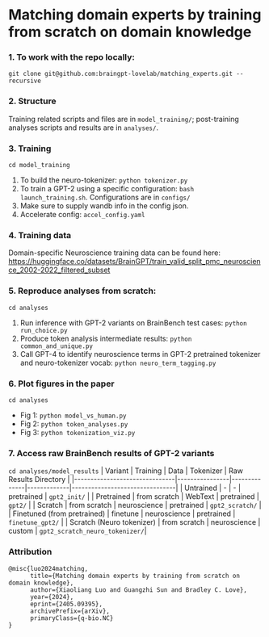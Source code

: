 # Matching domain experts by training from scratch on domain knowledge

### 1. To work with the repo locally:
```
git clone git@github.com:braingpt-lovelab/matching_experts.git --recursive
```

### 2. Structure
Training related scripts and files are in `model_training/`; post-training analyses scripts and results are in `analyses/`.

### 3. Training
`cd model_training`
1. To build the neuro-tokenizer: `python tokenizer.py`
2. To train a GPT-2 using a specific configuration: `bash launch_training.sh`. Configurations are in `configs/`
3. Make sure to supply wandb info in the config json.
4. Accelerate config: `accel_config.yaml`

### 4. Training data
Domain-specific Neuroscience training data can be found here: https://huggingface.co/datasets/BrainGPT/train_valid_split_pmc_neuroscience_2002-2022_filtered_subset

### 5. Reproduce analyses from scratch:
`cd analyses`
1. Run inference with GPT-2 variants on BrainBench test cases: `python run_choice.py`
2. Produce token analysis intermediate results: `python common_and_unique.py`
3. Call GPT-4 to identify neuroscience terms in GPT-2 pretrained tokenizer and neuro-tokenizer vocab: `python neuro_term_tagging.py`

### 6. Plot figures in the paper
`cd analyses`
* Fig 1: `python model_vs_human.py`
* Fig 2: `python token_analyses.py`
* Fig 3: `python tokenization_viz.py`

### 7. Access raw BrainBench results of GPT-2 variants
`cd analyses/model_results`
| Variant                       | Training       | Data         | Tokenizer   | Raw Results Directory          |
|-------------------------------|----------------|--------------|-------------|--------------------------------|
| Untrained                     | -              | -            | pretrained  | `gpt2_init/`                   |
| Pretrained                    | from scratch   | WebText      | pretrained  | `gpt2/`                        |
| Scratch                       | from scratch   | neuroscience | pretrained  | `gpt2_scratch/`                |
| Finetuned (from pretrained)   | finetune       | neuroscience | pretrained  | `finetune_gpt2/`               |
| Scratch (Neuro tokenizer)     | from scratch   | neuroscience | custom      | `gpt2_scratch_neuro_tokenizer/`|


### Attribution
```
@misc{luo2024matching,
      title={Matching domain experts by training from scratch on domain knowledge}, 
      author={Xiaoliang Luo and Guangzhi Sun and Bradley C. Love},
      year={2024},
      eprint={2405.09395},
      archivePrefix={arXiv},
      primaryClass={q-bio.NC}
}
```
